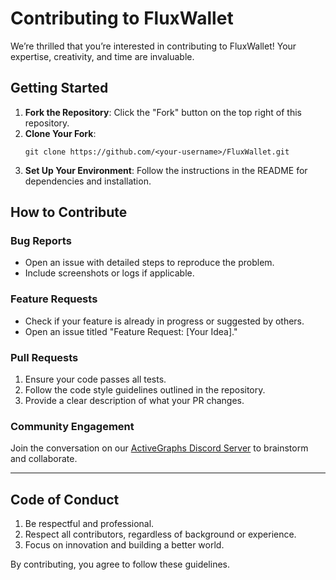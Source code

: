 # Contributing to FluxWallet

We’re thrilled that you’re interested in contributing to FluxWallet! Your expertise, creativity, and time are invaluable.

## **Getting Started**

1. **Fork the Repository**: Click the "Fork" button on the top right of this repository.
2. **Clone Your Fork**:
   ```
   git clone https://github.com/<your-username>/FluxWallet.git
   ```
3. **Set Up Your Environment**: Follow the instructions in the README for dependencies and installation.

## **How to Contribute**

### **Bug Reports**
- Open an issue with detailed steps to reproduce the problem.
- Include screenshots or logs if applicable.

### **Feature Requests**
- Check if your feature is already in progress or suggested by others.
- Open an issue titled "Feature Request: [Your Idea]."

### **Pull Requests**
1. Ensure your code passes all tests.
2. Follow the code style guidelines outlined in the repository.
3. Provide a clear description of what your PR changes.

### **Community Engagement**
Join the conversation on our [ActiveGraphs Discord Server](https://discord.gg/yh8BWFBh) to brainstorm and collaborate.

---

## **Code of Conduct**

1. Be respectful and professional.
2. Respect all contributors, regardless of background or experience.
3. Focus on innovation and building a better world.

By contributing, you agree to follow these guidelines.